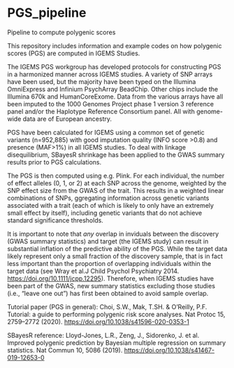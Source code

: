 # PGS_pipeline
Pipeline to compute polygenic scores

This repository includes information and example codes on how polygenic scores (PGS) are computed in IGEMS Studies. 

The IGEMS PGS workgroup has developed protocols for constructing PGS in a harmonized manner across IGEMS studies. A variety of SNP arrays have been used, but the majority have been typed on the Illumina OmniExpress and Infinium PsychArray BeadChip. Other chips include the Illumina 670k and HumanCoreExome. Data from the various arrays have all been imputed to the 1000 Genomes Project phase 1 version 3 reference panel and/or the Haplotype Reference Consortium panel. All with genome-wide data are of European ancestry. 

PGS have been calculated for IGEMS using a common set of genetic variants (n=952,885) with good imputation quality (INFO score >0.8) and presence (MAF>1%) in all IGEMS studies. To deal with linkage disequilibrium, SBayesR shrinkage has been applied to the GWAS summary results prior to PGS calculations. 

The PGS is then computed using e.g. Plink. For each individual, the number of effect alleles (0, 1, or 2) at each SNP across the genome, weighted by the SNP effect size from the GWAS of the trait. This results in a weighted linear combinations of SNPs, ggregating information across genetic variants associated with a trait (each of which is likely to only have an extremely small effect by itself), including genetic variants that do not achieve standard significance thresholds. 

It is important to note that *any* overlap in inviduals between the discovery (GWAS summary statistics) and target (the IGEMS study) can result in substantial inflation of the predictive ability of the PGS. While the target data likely represent only a small fraction of the discovery sample, that is in fact less important than the proportion of overlapping individuals within the target data (see Wray et al.J Child Psychol Psychiatry 2014. https://doi.org/10.1111/jcpp.12295). Therefore, when IGEMS studies have been part of the GWAS, new summary statistics excluding those studies (i.e., “leave one out”) has first been obtained to avoid sample overlap. 

Tutorial paper (PGS in general): Choi, S.W., Mak, T.SH. & O’Reilly, P.F. Tutorial: a guide to performing polygenic risk score analyses. Nat Protoc 15, 2759–2772 (2020). https://doi.org/10.1038/s41596-020-0353-1 

SBayesR reference: Lloyd-Jones, L.R., Zeng, J., Sidorenko, J. et al. Improved polygenic prediction by Bayesian multiple regression on summary statistics. Nat Commun 10, 5086 (2019). https://doi.org/10.1038/s41467-019-12653-0
